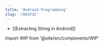 ```yaml
---
title: 'Android Programming'
slug: '/061F3C'
---
```


- [[Extracting String in Android]]

import WIP from '@site/src/components/WIP'

<WIP />
